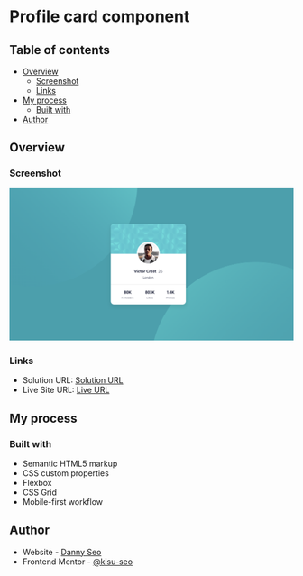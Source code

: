 # Profile card component

## Table of contents
 
 - [Overview](#overview)
   - [Screenshot](#screenshot)
   - [Links](#links)
 - [My process](#my-process)
   - [Built with](#built-with)
 - [Author](#author)
 
 ## Overview
 
 ### Screenshot
 
 ![Project Screenshot](./profile_card_component_screenshot.png)
 
 ### Links
 
 - Solution URL: [Solution URL](https://github.com/kisu-seo/profile_card_component)
 - Live Site URL: [Live URL](https://kisu-seo.github.io/profile_card_component/)
 
 ## My process
 
 ### Built with
 
 - Semantic HTML5 markup
 - CSS custom properties
 - Flexbox
 - CSS Grid
 - Mobile-first workflow
 
 ## Author
 
 - Website - [Danny Seo](https://github.com/kisu-seo)
 - Frontend Mentor - [@kisu-seo](https://www.frontendmentor.io/profile/kisu-seo)